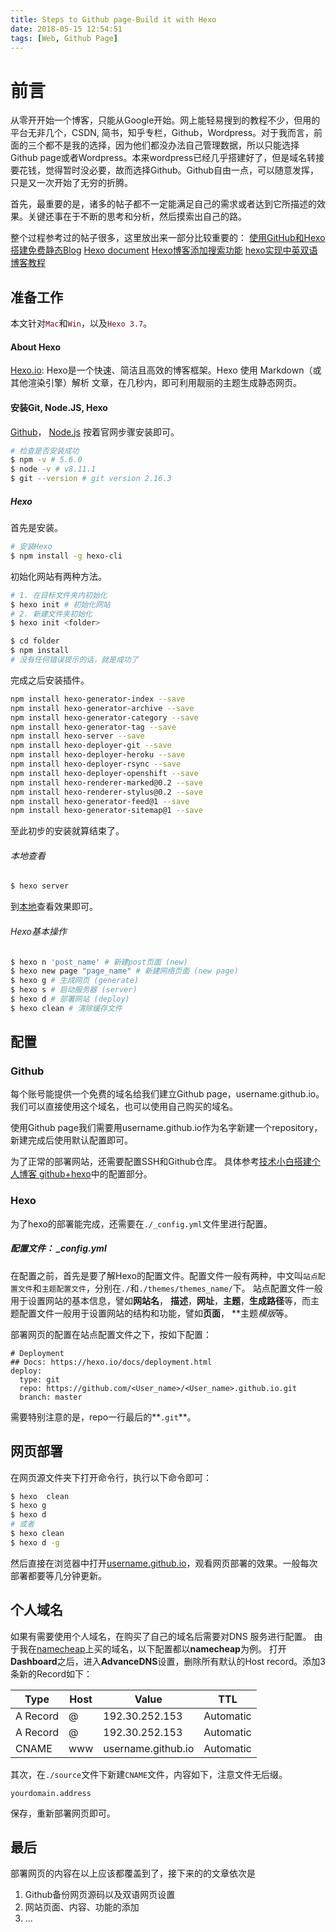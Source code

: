 ```yaml
---
title: Steps to Github page-Build it with Hexo
date: 2018-05-15 12:54:51
tags: [Web, Github Page]
---
```

# 前言

从零开开始一个博客，只能从Google开始。网上能轻易搜到的教程不少，但用的平台无非几个，CSDN, 简书，知乎专栏，Github，Wordpress。对于我而言，前面的三个都不是我的选择，因为他们都没办法自己管理数据，所以只能选择Github page或者Wordpress。本来wordpress已经几乎搭建好了，但是域名转接要花钱，觉得暂时没必要，故而选择Github。Github自由一点，可以随意发挥，只是又一次开始了无穷的折腾。

首先，最重要的是，诸多的帖子都不一定能满足自己的需求或者达到它所描述的效果。关键还事在于不断的思考和分析，然后摸索出自己的路。  

整个过程参考过的帖子很多，这里放出来一部分比较重要的：
[使用GitHub和Hexo搭建免费静态Blog](https://wsgzao.github.io/post/hexo-guide/)
[Hexo document](https://hexo.io/zh-cn/docs/)
[Hexo博客添加搜索功能](http://www.itfanr.cc/2017/10/27/add-search-function-to-hexo-blog/)
[hexo实现中英双语博客教程](https://chenyxmr.github.io/2016/08/04/hexo-bilingual/)  

## 准备工作

本文针对<font color=#6e081d>``Mac``</font>和<font color=#6e081d>``Win``</font>，以及<font color=#6e081d>``Hexo 3.7``</font>。

#### About Hexo

[Hexo.io](hexo.io):
Hexo是一个快速、简洁且高效的博客框架。Hexo 使用 Markdown（或其他渲染引擎）解析    文章，在几秒内，即可利用靓丽的主题生成静态网页。

#### 安装Git, Node.JS, Hexo

[Github](https://github.com/)， [Node.js](https://nodejs.org/) 按着官网步骤安装即可。  

```bash
# 检查是否安装成功
$ npm -v # 5.6.0
$ node -v # v8.11.1
$ git --version # git version 2.16.3
```

##### Hexo

首先是安装。

```bash
# 安装Hexo
$ npm install -g hexo-cli
```

初始化网站有两种方法。

```bash
# 1. 在目标文件夹内初始化
$ hexo init # 初始化网站
# 2. 新建文件夹初始化
$ hexo init <folder>

$ cd folder
$ npm install 
# 没有任何错误提示的话，就是成功了
```

完成之后安装插件。

```bash
npm install hexo-generator-index --save
npm install hexo-generator-archive --save
npm install hexo-generator-category --save
npm install hexo-generator-tag --save
npm install hexo-server --save
npm install hexo-deployer-git --save
npm install hexo-deployer-heroku --save
npm install hexo-deployer-rsync --save
npm install hexo-deployer-openshift --save
npm install hexo-renderer-marked@0.2 --save
npm install hexo-renderer-stylus@0.2 --save
npm install hexo-generator-feed@1 --save
npm install hexo-generator-sitemap@1 --save
```

至此初步的安装就算结束了。

###### 本地查看

```bash
$ hexo server
```
到[本地](localhost:4000)查看效果即可。

###### Hexo基本操作

```bash
$ hexo n 'post_name' # 新建post页面 (new)
$ hexo new page "page_name" # 新建网络页面 (new page)
$ hexo g # 生成网页 (generate)
$ hexo s # 启动服务器 (server)
$ hexo d # 部署网站 (deploy)
$ hexo clean # 清除缓存文件
```

## 配置

### Github

每个账号能提供一个免费的域名给我们建立Github page，username.github.io。我们可以直接使用这个域名，也可以使用自己购买的域名。

使用Github page我们需要用username.github.io作为名字新建一个repository，新建完成后使用默认配置即可。

为了正常的部署网站，还需要配置SSH和Github仓库。
具体参考[技术小白搭建个人博客 github+hexo](https://zhuanlan.zhihu.com/p/32957389)中的配置部分。

### Hexo

为了hexo的部署能完成，还需要在``./_config.yml``文件里进行配置。

##### 配置文件： _config.yml

在配置之前，首先是要了解Hexo的配置文件。配置文件一般有两种，中文叫``站点配置文件``和``主题配置文件``，分别在``./``和``./themes/themes_name/``下。
站点配置文件一般用于设置网站的基本信息，譬如**网站名**， **描述**，**网址**，**主题**，**生成路径**等，而主题配置文件一般用于设置网站的结构和功能，譬如**页面**， **主题*模版*等。

部署网页的配置在站点配置文件之下，按如下配置：

```
# Deployment
## Docs: https://hexo.io/docs/deployment.html
deploy:
  type: git
  repo: https://github.com/<User_name>/<User_name>.github.io.git
  branch: master
```
需要特别注意的是，repo一行最后的**``.git``**。

## 网页部署

在网页源文件夹下打开命令行，执行以下命令即可：

```bash
$ hexo  clean
$ hexo g
$ hexo d
# 或者
$ hexo clean
$ hexo d -g
```

然后直接在浏览器中打开[username.github.io](username.github.io)，观看网页部署的效果。一般每次部署都要等几分钟更新。

## 个人域名

如果有需要使用个人域名，在购买了自己的域名后需要对DNS 服务进行配置。
由于我在[namecheap](https://www.namecheap.com/)上买的域名，以下配置都以**namecheap**为例。
打开**Dashboard**之后，进入**AdvanceDNS**设置，删除所有默认的Host record。添加3条新的Record如下：

| Type  | Host | Value | TTL |
| ------- | ------ | ------ | ------ | 
| A Record | @ | 192.30.252.153 | Automatic |
| A Record | @ | 192.30.252.153 | Automatic |
| CNAME | www| username.github.io | Automatic |

其次，在``./source``文件下新建``CNAME``文件，内容如下，注意文件无后缀。

```
yourdomain.address
```
保存，重新部署网页即可。

## 最后

部署网页的内容在以上应该都覆盖到了，接下来的的文章依次是

1. Github备份网页源码以及双语网页设置
2. 网站页面、内容、功能的添加
3. ...
